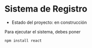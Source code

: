 <h1> Sistema de Registro </h1>

- Estado del proyecto: en construcción

Para ejecutar el sistema, debes poner

```npm install react```
